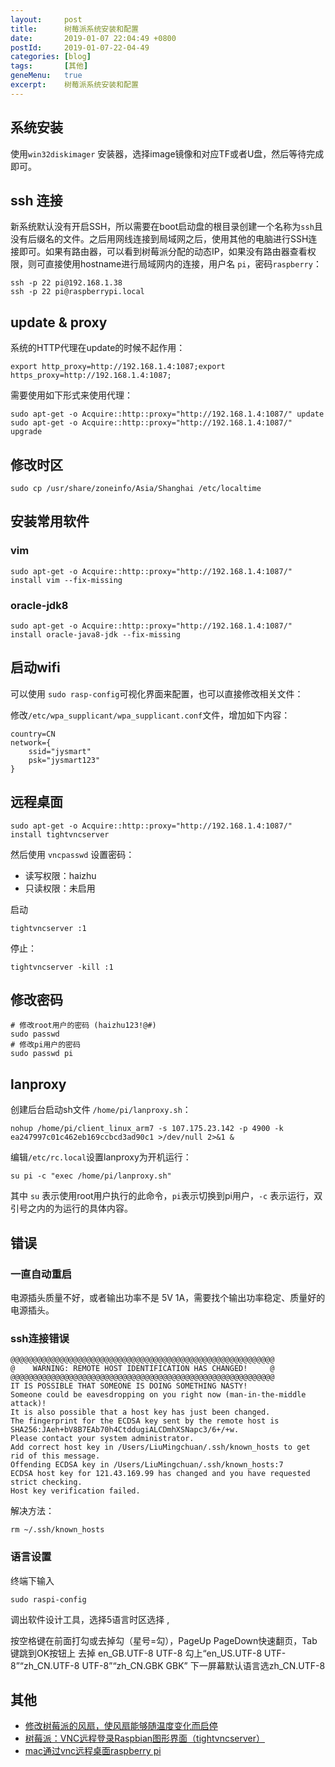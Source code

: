 ```yaml
---
layout:     post
title:      树莓派系统安装和配置
date:       2019-01-07 22:04:49 +0800
postId:     2019-01-07-22-04-49
categories: [blog]
tags:       [其他]
geneMenu:   true
excerpt:    树莓派系统安装和配置
---
```


## 系统安装

使用`win32diskimager` 安装器，选择image镜像和对应TF或者U盘，然后等待完成即可。

## ssh 连接

新系统默认没有开启SSH，所以需要在boot启动盘的根目录创建一个名称为`ssh`且没有后缀名的文件。之后用网线连接到局域网之后，使用其他的电脑进行SSH连接即可。如果有路由器，可以看到树莓派分配的动态IP，如果没有路由器查看权限，则可直接使用hostname进行局域网内的连接，用户名 `pi`，密码`raspberry`：
```
ssh -p 22 pi@192.168.1.38
ssh -p 22 pi@raspberrypi.local
```

## update & proxy

系统的HTTP代理在update的时候不起作用：
```
export http_proxy=http://192.168.1.4:1087;export https_proxy=http://192.168.1.4:1087;
```
需要使用如下形式来使用代理：
```
sudo apt-get -o Acquire::http::proxy="http://192.168.1.4:1087/" update
sudo apt-get -o Acquire::http::proxy="http://192.168.1.4:1087/" upgrade
```

## 修改时区

```
sudo cp /usr/share/zoneinfo/Asia/Shanghai /etc/localtime
```

## 安装常用软件

### vim
```
sudo apt-get -o Acquire::http::proxy="http://192.168.1.4:1087/" install vim --fix-missing
```

### oracle-jdk8

```
sudo apt-get -o Acquire::http::proxy="http://192.168.1.4:1087/" install oracle-java8-jdk --fix-missing
```

## 启动wifi
可以使用 `sudo rasp-config`可视化界面来配置，也可以直接修改相关文件：

修改`/etc/wpa_supplicant/wpa_supplicant.conf`文件，增加如下内容：

```
country=CN
network={
	ssid="jysmart"
	psk="jysmart123"
}
```

## 远程桌面

```
sudo apt-get -o Acquire::http::proxy="http://192.168.1.4:1087/" install tightvncserver
```
然后使用 `vncpasswd` 设置密码：

* 读写权限：haizhu
* 只读权限：未启用

启动
```
tightvncserver :1
```

停止：
```
tightvncserver -kill :1
```

## 修改密码

```
# 修改root用户的密码 (haizhu123!@#)
sudo passwd
# 修改pi用户的密码
sudo passwd pi
```

## lanproxy

创建后台启动sh文件 `/home/pi/lanproxy.sh`：

```
nohup /home/pi/client_linux_arm7 -s 107.175.23.142 -p 4900 -k ea247997c01c462eb169ccbcd3ad90c1 >/dev/null 2>&1 &
```

编辑`/etc/rc.local`设置lanproxy为开机运行：

```
su pi -c "exec /home/pi/lanproxy.sh"
```
其中 `su` 表示使用root用户执行的此命令，`pi`表示切换到pi用户，`-c` 表示运行，双引号之内的为运行的具体内容。

## 错误

### 一直自动重启

电源插头质量不好，或者输出功率不是 5V 1A，需要找个输出功率稳定、质量好的电源插头。

### ssh连接错误

```
@@@@@@@@@@@@@@@@@@@@@@@@@@@@@@@@@@@@@@@@@@@@@@@@@@@@@@@@@@@
@    WARNING: REMOTE HOST IDENTIFICATION HAS CHANGED!     @
@@@@@@@@@@@@@@@@@@@@@@@@@@@@@@@@@@@@@@@@@@@@@@@@@@@@@@@@@@@
IT IS POSSIBLE THAT SOMEONE IS DOING SOMETHING NASTY!
Someone could be eavesdropping on you right now (man-in-the-middle attack)!
It is also possible that a host key has just been changed.
The fingerprint for the ECDSA key sent by the remote host is
SHA256:JAeh+bV8B7EAb70h4CtddugiALCDmhXSNapc3/6+/+w.
Please contact your system administrator.
Add correct host key in /Users/LiuMingchuan/.ssh/known_hosts to get rid of this message.
Offending ECDSA key in /Users/LiuMingchuan/.ssh/known_hosts:7
ECDSA host key for 121.43.169.99 has changed and you have requested strict checking.
Host key verification failed.
```

解决方法：
```
rm ~/.ssh/known_hosts
```
### 语言设置

终端下输入
```
sudo raspi-config
```
调出软件设计工具，选择5语言时区选择 ,

按空格键在前面打勾或去掉勾（星号=勾），PageUp PageDown快速翻页，Tab键跳到OK按钮上 
去掉 en_GB.UTF-8 UTF-8 
勾上“en_US.UTF-8 UTF-8”“zh_CN.UTF-8 UTF-8”“zh_CN.GBK GBK” 
下一屏幕默认语言选zh_CN.UTF-8 


## 其他

* [修改树莓派的风扇，使风扇能够随温度变化而启停](https://blog.csdn.net/qq_15947947/article/details/79637718)
* [树莓派：VNC远程登录Raspbian图形界面（tightvncserver）](https://blog.csdn.net/lu_embedded/article/details/50621203)
* [mac通过vnc远程桌面raspberry pi](https://blog.csdn.net/u010900754/article/details/53048998)


